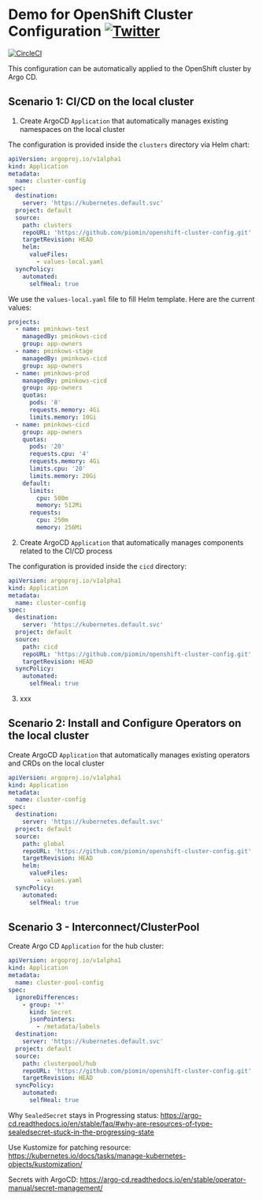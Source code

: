 # Demo for OpenShift Cluster Configuration [![Twitter](https://img.shields.io/twitter/follow/piotr_minkowski.svg?style=social&logo=twitter&label=Follow%20Me)](https://twitter.com/piotr_minkowski)

[![CircleCI](https://circleci.com/gh/piomin/openshift-cluster-config.svg?style=svg)](https://circleci.com/gh/piomin/openshift-cluster-config)

This configuration can be automatically applied to the OpenShift cluster by Argo CD.

## Scenario 1: CI/CD on the local cluster

1. Create ArgoCD `Application` that automatically manages existing namespaces on the local cluster

The configuration is provided inside the `clusters` directory via Helm chart:
```yaml
apiVersion: argoproj.io/v1alpha1
kind: Application
metadata:
  name: cluster-config
spec:
  destination:
    server: 'https://kubernetes.default.svc'
  project: default
  source:
    path: clusters
    repoURL: 'https://github.com/piomin/openshift-cluster-config.git'
    targetRevision: HEAD
    helm:
      valueFiles:
        - values-local.yaml
  syncPolicy:
    automated:
      selfHeal: true
```

We use the `values-local.yaml` file to fill Helm template. Here are the current values:
```yaml
projects:
  - name: pminkows-test
    managedBy: pminkows-cicd
    group: app-owners
  - name: pminkows-stage
    managedBy: pminkows-cicd
    group: app-owners
  - name: pminkows-prod
    managedBy: pminkows-cicd
    group: app-owners
    quotas:
      pods: '8'
      requests.memory: 4Gi
      limits.memory: 10Gi
  - name: pminkows-cicd
    group: app-owners
    quotas:
      pods: '20'
      requests.cpu: '4'
      requests.memory: 4Gi
      limits.cpu: '20'
      limits.memory: 20Gi
    default:
      limits:
        cpu: 500m
        memory: 512Mi
      requests:
        cpu: 250m
        memory: 256Mi
```

2. Create ArgoCD `Application` that automatically manages components related to the CI/CD process

The configuration is provided inside the `cicd` directory:
```yaml
apiVersion: argoproj.io/v1alpha1
kind: Application
metadata:
  name: cluster-config
spec:
  destination:
    server: 'https://kubernetes.default.svc'
  project: default
  source:
    path: cicd
    repoURL: 'https://github.com/piomin/openshift-cluster-config.git'
    targetRevision: HEAD
  syncPolicy:
    automated:
      selfHeal: true
```

3. xxx

## Scenario 2: Install and Configure Operators on the local cluster

Create ArgoCD `Application` that automatically manages existing operators and CRDs on the local cluster

```yaml
apiVersion: argoproj.io/v1alpha1
kind: Application
metadata:
  name: cluster-config
spec:
  destination:
    server: 'https://kubernetes.default.svc'
  project: default
  source:
    path: global
    repoURL: 'https://github.com/piomin/openshift-cluster-config.git'
    targetRevision: HEAD
    helm:
      valueFiles:
        - values.yaml
  syncPolicy:
    automated:
      selfHeal: true
```

## Scenario 3 - Interconnect/ClusterPool
Create Argo CD `Application` for the hub cluster:
```yaml
apiVersion: argoproj.io/v1alpha1
kind: Application
metadata:
  name: cluster-pool-config
spec:
  ignoreDifferences:
    - group: '*'
      kind: Secret
      jsonPointers:
        - /metadata/labels
  destination:
    server: 'https://kubernetes.default.svc'
  project: default
  source:
    path: clusterpool/hub
    repoURL: 'https://github.com/piomin/openshift-cluster-config.git'
    targetRevision: HEAD
  syncPolicy:
    automated:
      selfHeal: true
```

Why `SealedSecret` stays in Progressing status:
https://argo-cd.readthedocs.io/en/stable/faq/#why-are-resources-of-type-sealedsecret-stuck-in-the-progressing-state

Use Kustomize for patching resource:
https://kubernetes.io/docs/tasks/manage-kubernetes-objects/kustomization/

Secrets with ArgoCD:
https://argo-cd.readthedocs.io/en/stable/operator-manual/secret-management/

